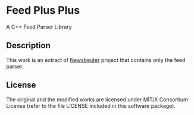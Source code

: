 # Feed Plus Plus
A C++ Feed Parser Library
## Description
This work is an extract of
[Newsbeuter](https://github.com/akrennmair/newsbeuter)
project that contains only the feed parser.
## License
The original and the modified works are licensed under
MIT/X Consortium License (refer to the file LICENSE
included in this software package).
